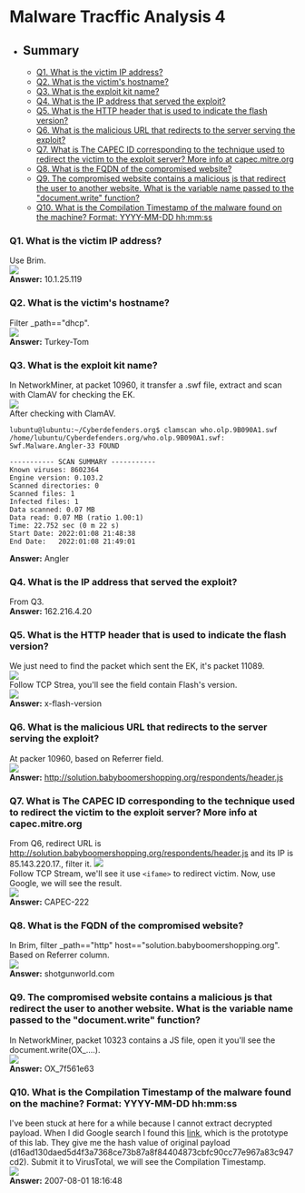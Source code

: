 # Malware Tracffic Analysis 4

- ## Summary
    - [Q1. What is the victim IP address?](#q1-what-is-the-victim-ip-address)
    - [Q2. What is the victim's hostname?](#q2-what-is-the-victims-hostname)
    - [Q3. What is the exploit kit name?](#q3-what-is-the-exploit-kit-name)
    - [Q4. What is the IP address that served the exploit?](#q4-what-is-the-ip-address-that-served-the-exploit)
    - [Q5. What is the HTTP header that is used to indicate the flash version?](#q5-what-is-the-http-header-that-is-used-to-indicate-the-flash-version)
    - [Q6. What is the malicious URL that redirects to the server serving the exploit?](#q6-what-is-the-malicious-url-that-redirects-to-the-server-serving-the-exploit)
    - [Q7. What is The CAPEC ID corresponding to the technique used to redirect the victim to the exploit server? More info at capec.mitre.org](#q7-what-is-the-capec-id-corresponding-to-the-technique-used-to-redirect-the-victim-to-the-exploit-server-more-info-at-capecmitreorg)
    - [Q8. What is the FQDN of the compromised website?](#q8-what-is-the-fqdn-of-the-compromised-website)
    - [Q9. The compromised website contains a malicious js that redirect the user to another website. What is the variable name passed to the "document.write" function?](#q9-the-compromised-website-contains-a-malicious-js-that-redirect-the-user-to-another-website-what-is-the-variable-name-passed-to-the-documentwrite-function)
    - [Q10. What is the Compilation Timestamp of the malware found on the machine? Format: YYYY-MM-DD hh:mm:ss](#q10-what-is-the-compilation-timestamp-of-the-malware-found-on-the-machine-format-yyyy-mm-dd-hhmmss)

### Q1. What is the victim IP address?
Use Brim.<br/>
![](images/1.png)<br/>
**Answer:** 10.1.25.119

### Q2. What is the victim's hostname?
Filter _path=="dhcp".<br/>
![](images/2.png)<br/>
**Answer:** Turkey-Tom

### Q3. What is the exploit kit name?
In NetworkMiner, at packet 10960, it transfer a .swf file, extract and scan with ClamAV for checking the EK.<br/>
![](images/3.png)<br/>
After checking with ClamAV.<br/>
```shell
lubuntu@lubuntu:~/Cyberdefenders.org$ clamscan who.olp.9B090A1.swf 
/home/lubuntu/Cyberdefenders.org/who.olp.9B090A1.swf: Swf.Malware.Angler-33 FOUND

----------- SCAN SUMMARY -----------
Known viruses: 8602364
Engine version: 0.103.2
Scanned directories: 0
Scanned files: 1
Infected files: 1
Data scanned: 0.07 MB
Data read: 0.07 MB (ratio 1.00:1)
Time: 22.752 sec (0 m 22 s)
Start Date: 2022:01:08 21:48:38
End Date:   2022:01:08 21:49:01
```
**Answer:** Angler

### Q4. What is the IP address that served the exploit?
From Q3.<br/>
**Answer:** 162.216.4.20

### Q5. What is the HTTP header that is used to indicate the flash version?
We just need to find the packet which sent the EK, it's packet 11089.<br/>
![](images/4.png)<br/>
Follow TCP Strea, you'll see the field contain Flash's version.<br/>
![](images/5.png)<br/>
**Answer:** x-flash-version

### Q6. What is the malicious URL that redirects to the server serving the exploit?
At packer 10960, based on Referrer field.<br/>
![](images/6.png)<br/>
**Answer:** http://solution.babyboomershopping.org/respondents/header.js

### Q7. What is The CAPEC ID corresponding to the technique used to redirect the victim to the exploit server? More info at capec.mitre.org
From Q6, redirect URL is http://solution.babyboomershopping.org/respondents/header.js and its IP is 85.143.220.17., filter it.
![](images/7.png)<br/>
Follow TCP Stream, we'll see it use `<ifame>` to redirect victim. Now, use Google, we will see the result.<br/>
![](images/9.png)<br/>
**Answer:** CAPEC-222

### Q8. What is the FQDN of the compromised website?
In Brim, filter _path=="http" host=="solution.babyboomershopping.org". Based on Referrer column.<br/>
![](images/10.png)<br/>
**Answer:** shotgunworld.com

### Q9. The compromised website contains a malicious js that redirect the user to another website. What is the variable name passed to the "document.write" function?
In NetworkMiner, packet 10323 contains a JS file, open it you'll see the document.write(OX_....).<br/>
![](images/12.png)<br/>
**Answer:** OX_7f561e63

### Q10. What is the Compilation Timestamp of the malware found on the machine? Format: YYYY-MM-DD hh:mm:ss
I've been stuck at here for a while because I cannot extract decrypted payload. When I did Google search I found this [link](https://resources.infosecinstitute.com/topic/threat-hunting-malware-angler-ek-analysis-security-onion-goofus-gallant/), which is the prototype of this lab. They give me the hash value of original payload (d16ad130daed5d4f3a7368ce73b87a8f84404873cbfc90cc77e967a83c947cd2). Submit it to VirusTotal, we will see the Compilation Timestamp.<br/>
![](images/13.png)<br/>
**Answer:** 2007-08-01 18:16:48